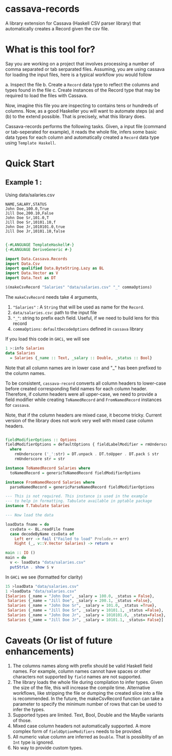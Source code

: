 # cassava-records

A library extension for Cassava (Haskell CSV parser library) that
automatically creates a Record given the csv file.

# What is this tool for?

Say you are working on a project that involves processing a number of
comma separated or tab serparated files. Assuming, you are using
cassava for loading the input files, here is a typical workflow you
would follow

a. Inspect the file
b. Create a ```Record``` data type to reflect the columns and types
found in the file
c. Create instances of the Record type that may be required to load
the files with Cassava.

Now, imagine this file you are inspecting to contains tens or hundreds
of columns. Now, as a good Haskeller you will want to automate steps
(a) and (b) to the extend possible. That is precisely, what this
library does.

Cassava-records performs the following tasks. Given, a input file
(command or tab-seperated for example), it reads the whole file,
infers some basic data types for each column and automatically created
a ```Record``` data type using ```Template Haskell```.


# Quick Start

## Example 1 :

Using data/salaries.csv

```
NAME,SALARY,STATUS
John Doe,100.0,True
Jill Doe,200.10,False
John Doe Sr,101.0,T
Jill Doe Sr,10101.10,f
John Doe Jr,1010101.0,true
Jill Doe Jr,10101.10,false
```

``` haskell

{-#LANGUAGE TemplateHaskell#-}
{-#LANGUAGE DeriveGeneric #-}

import Data.Cassava.Records
import Data.Csv
import qualified Data.ByteString.Lazy as BL
import Data.Vector as V
import Data.Text as DT

$(makeCsvRecord "Salaries" "data/salaries.csv" "_" commaOptions)

```

The ```makeCsvRecord``` needs take 4 arguments,

1. ```"Salaries"``` :  A ```String``` that will be used as name for
   the ```Record```.
2. ```data/salaries.csv```: path to the input file
3. ```"_"```: string to prefix each field. Useful, if we need to build lens
for this record
4. ```commaOptions```: ```defaultDecodeOptions``` defined
   in ```cassava``` library

If you load this code in ```GHCi```, we will see

``` haskell
1 >:info Salaries
data Salaries
  = Salaries {_name :: Text, _salary :: Double, _status :: Bool}

```
Note that all column names are in lower case and "_" has been prefixed
to the column names.

To be consistent, ```cassava-record``` converts all column headers to
lower-case before created corresponding field names for each column
header. Therefore, if column headers were all upper-case, we need to
provide a field modifier while creating ```ToNamedRecord```
and ```FromNamedRecord``` instances for ```cassava```.

Note, that if the column headers are mixed case, it become
tricky. Current version of the library does not work very well with
mixed case column headers.

``` haskell

fieldModifierOptions :: Options
fieldModifierOptions = defaultOptions { fieldLabelModifier = rmUnderscore }
  where
    rmUnderscore ('_':str) = DT.unpack . DT.toUpper . DT.pack $ str
    rmUnderscore str = str

instance ToNamedRecord Salaries where
  toNamedRecord = genericToNamedRecord fieldModifierOptions

instance FromNamedRecord Salaries where
  parseNamedRecord = genericParseNamedRecord fieldModifierOptions

--- This is not required. This instance is used in the example
--- to help in formatting. Tabulate available in pptable package
instance T.Tabulate Salaries

--- Now load the data

loadData fname = do
  csvData <- BL.readFile fname
  case decodeByName csvData of
    Left err -> fail ("Failed to load" Prelude.++ err)
    Right (_, v::V.Vector Salaries) -> return v

main :: IO ()
main = do
  v <- loadData "data/salaries.csv"
  putStrLn . show $ v
```

In ```GHCi``` we see (formatted for clarity)

``` haskell
15 >loadData "data/salaries.csv"
1 >loadData "data/salaries.csv"
[Salaries {_name = "John Doe", _salary = 100.0, _status = False},
 Salaries {_name = "Jill Doe", _salary = 200.1, _status =False},
 Salaries {_name = "John Doe Sr", _salary = 101.0, _status =True},
 Salaries {_name = "Jill Doe Sr", _salary = 10101.1, _status =False},
 Salaries {_name = "John Doe Jr", _salary = 1010101.0, _status=False},
 Salaries {_name = "Jill Doe Jr", _salary = 10101.1, _status= False}]
```

# Caveats (Or list of future enhancements)

1. The columns names along with prefix should be valid Haskell field
   names. For example, column names cannot have spaces or other
   characters not supported by ```field``` names are not supported.
2. The library loads the whole file during compilation to infer
   types. Given the size of the file, this will increase the compile
   time. Alternative workflows, like stripping the file or dumping the
   created slice into a file is recommended. In the future, the
   makeCsvRecord function can take a parameter to specify the minimum
   number of rows that can be used to infer the types.
3. Supported types are limited. Text, Bool, Double and the MayBe
   variants of those.
4. Mixed case column headers not automatically supported. A more
   complex form of ```fieldOptionModifiers``` needs to be provided.
5. All numeric value column are inferred as ```Double```. That is
   possiblity of an ```Int``` type is ignored.
6. No way to provide custom types.
